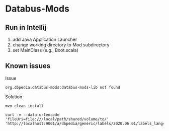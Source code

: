 # Databus-Mods

## Run in Intellij

1. add Java Application Launcher
2. change working directory to Mod subdirectory
3. set MainClass (e.g., Boot.scala)

## Known issues

Issue
```
org.dbpedia.databus-mods:databus-mods-lib not found
```
Solution
```
mvn clean install
```
```
curl -v --data-urlencode 'fileUri=file:///local/path/shared/volume/to/' 'http://localhost:9001/a/dbpedia/generic/labels/2020.06.01/labels_lang=de.ttl.bz2'
```